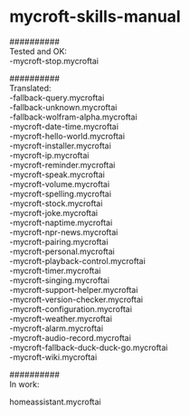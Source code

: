 # mycroft-skills-manual  
##########  
Tested and OK:  
-mycroft-stop.mycroftai  


##########  
Translated:  
-fallback-query.mycroftai  
-fallback-unknown.mycroftai  
-fallback-wolfram-alpha.mycroftai  
-mycroft-date-time.mycroftai  
-mycroft-hello-world.mycroftai  
-mycroft-installer.mycroftai  
-mycroft-ip.mycroftai  
-mycroft-reminder.mycroftai  
-mycroft-speak.mycroftai  
-mycroft-volume.mycroftai  
-mycroft-spelling.mycroftai  
-mycroft-stock.mycroftai  
-mycroft-joke.mycroftai  
-mycroft-naptime.mycroftai  
-mycroft-npr-news.mycroftai  
-mycroft-pairing.mycroftai  
-mycroft-personal.mycroftai  
-mycroft-playback-control.mycroftai  
-mycroft-timer.mycroftai  
-mycroft-singing.mycroftai  
-mycroft-support-helper.mycroftai  
-mycroft-version-checker.mycroftai  
-mycroft-configuration.mycroftai  
-mycroft-weather.mycroftai  
-mycroft-alarm.mycroftai  
-mycroft-audio-record.mycroftai  
-mycroft-fallback-duck-duck-go.mycroftai  
-mycroft-wiki.mycroftai  


##########  
In work:  

homeassistant.mycroftai
